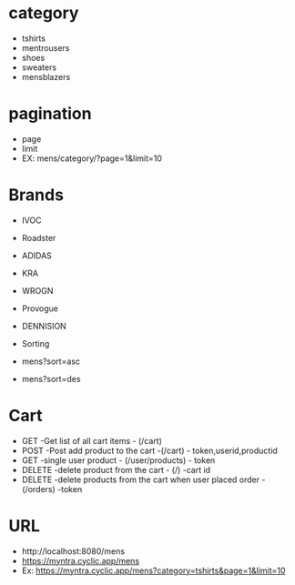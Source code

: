 # category

- tshirts
- mentrousers
- shoes
- sweaters
- mensblazers

# pagination

- page
- limit
- EX: mens/category/?page=1&limit=10

# Brands

- IVOC
- Roadster
- ADIDAS
- KRA
- WROGN
- Provogue
- DENNISION

- Sorting

- mens?sort=asc
- mens?sort=des


# Cart
- GET -Get list of all cart items - (/cart)
- POST -Post add product to the cart -(/cart) - token,userid,productid
- GET -single user product - (/user/products) - token
- DELETE -delete product from the cart - (/) -cart id
- DELETE -delete products from the cart when user placed order - (/orders) -token
# URL 
- http://localhost:8080/mens
- https://myntra.cyclic.app/mens
- Ex: https://myntra.cyclic.app/mens?category=tshirts&page=1&limit=10